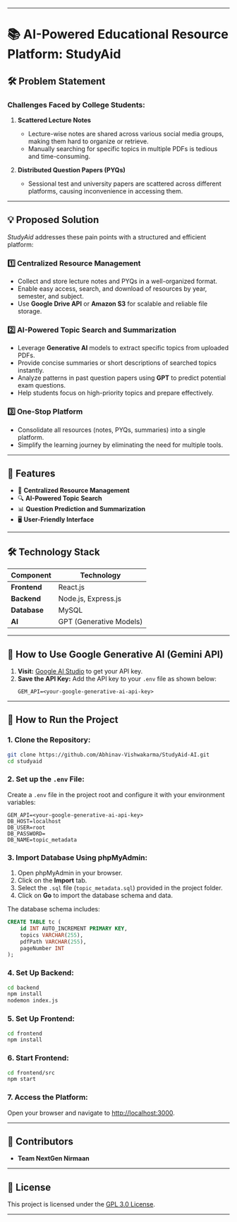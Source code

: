 

---

# 📚 AI-Powered Educational Resource Platform: StudyAid

## 🛠 Problem Statement

### Challenges Faced by College Students:
1. **Scattered Lecture Notes**  
   - Lecture-wise notes are shared across various social media groups, making them hard to organize or retrieve.  
   - Manually searching for specific topics in multiple PDFs is tedious and time-consuming.  

2. **Distributed Question Papers (PYQs)**  
   - Sessional test and university papers are scattered across different platforms, causing inconvenience in accessing them.

---

## 💡 Proposed Solution

*StudyAid* addresses these pain points with a structured and efficient platform:

### 1️⃣ Centralized Resource Management
- Collect and store lecture notes and PYQs in a well-organized format.  
- Enable easy access, search, and download of resources by year, semester, and subject.  
- Use **Google Drive API** or **Amazon S3** for scalable and reliable file storage.

### 2️⃣ AI-Powered Topic Search and Summarization
- Leverage **Generative AI** models to extract specific topics from uploaded PDFs.  
- Provide concise summaries or short descriptions of searched topics instantly.  
- Analyze patterns in past question papers using **GPT** to predict potential exam questions.  
- Help students focus on high-priority topics and prepare effectively.

### 3️⃣ One-Stop Platform
- Consolidate all resources (notes, PYQs, summaries) into a single platform.  
- Simplify the learning journey by eliminating the need for multiple tools.

---

## 🌟 Features

- 📂 **Centralized Resource Management**  
- 🔍 **AI-Powered Topic Search**  
- 📊 **Question Prediction and Summarization**  
- 🖥 **User-Friendly Interface**

---

## 🛠 Technology Stack

| Component          | Technology              |
|---------------------|-------------------------|
| **Frontend**        | React.js               |
| **Backend**         | Node.js, Express.js    |
| **Database**        | MySQL                  |
| **AI**              | GPT (Generative Models)|

---

## 🔑 How to Use Google Generative AI (Gemini API)

1. **Visit:** [Google AI Studio](https://aistudio.google.com/app/apikey) to get your API key.  
2. **Save the API Key:** Add the API key to your `.env` file as shown below:  
   ```env
   GEM_API=<your-google-generative-ai-api-key>
   ```

---

## 🚀 How to Run the Project

### 1. Clone the Repository:
```bash
git clone https://github.com/Abhinav-Vishwakarma/StudyAid-AI.git
cd studyaid
```

### 2. Set up the `.env` File:
Create a `.env` file in the project root and configure it with your environment variables:
```env
GEM_API=<your-google-generative-ai-api-key>
DB_HOST=localhost
DB_USER=root
DB_PASSWORD=
DB_NAME=topic_metadata
```

### 3. Import Database Using phpMyAdmin:
1. Open phpMyAdmin in your browser.  
2. Click on the **Import** tab.  
3. Select the `.sql` file (`topic_metadata.sql`) provided in the project folder.  
4. Click on **Go** to import the database schema and data.  

The database schema includes:  
```sql
CREATE TABLE tc (
    id INT AUTO_INCREMENT PRIMARY KEY,
    topics VARCHAR(255),
    pdfPath VARCHAR(255),
    pageNumber INT
);
```

### 4. Set Up Backend:
```bash
cd backend
npm install
nodemon index.js
```

### 5. Set Up Frontend:
```bash
cd frontend
npm install
```

### 6. Start Frontend:
```bash
cd frontend/src
npm start
```

### 7. Access the Platform:
Open your browser and navigate to [http://localhost:3000](http://localhost:3000).

---

## 🙌 Contributors

- **Team NextGen Nirmaan**

---

## 📄 License

This project is licensed under the [GPL 3.0 License](LICENSE).

--- 

